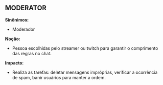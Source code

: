 ## MODERATOR

**Sinônimos:** 
* Moderador

**Noção:** 
* Pessoa escolhidas pelo streamer ou twitch para garantir o comprimento das regras no chat.

**Impacto:**
* Realiza as tarefas: deletar mensagens impróprias, verificar a ocorrência de spam, banir usuários para manter a ordem.

